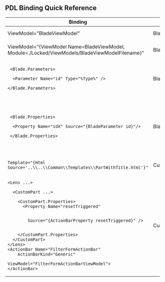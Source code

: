 
## PDL Binding Quick Reference


| Binding | Applies To  | Notes | 
| ------- | ----------  | ----- |
| ViewModel="BladeViewModel" | Blade, CustomPart | Binds to filename `BladeViewModel.ts` and class name `BladeViewModel`. | 
| ViewModel="{ViewModel Name=BladeViewModel, Module=./Locked/ViewModels/BladeViewModelFilename}" | Blade, CustomPart    | Binds to `BladeViewModel` defined within `BladeViewModelFilename.ts` located at path `./Locked/ViewModels/` |
| <pre> `<Blade.Parameters>` <br> `  <Parameter Name="id" Type="%Type%" />` <br> `</Blade.Parameters>` </pre>  |  Blade.Parameters    | Blade.Parameters is used to define a collection of Parameter elements that define the parameters the blade is required to receive from the caller. %Type% may be any of the following values {Key, NewEditScope, Output, Supplemental} | <a href="portalfx-blades-parameters.md"> - more detail</a>|
| <pre> `<Blade.Properties>` <br> `  <Property Name="idX" Source="{BladeParameter id}"/>` <br> `</Blade.Properties>`  </pre> |  Blade.Properties    | Blade parameters defined within `Blade.Parameters` can be sent to the blade `ViewModel` by using  a `Blade.Property` collection of `Property` elements that are bound to a Source BladeParameter.  In this example the blade `ViewModel` `onInputsSet` method `inputs` parameter will have a property `inputs.idX` that contains the value of the supplied `BladeParameter` with name id <a href="portalfx-blades-properties.md">- more detail |
| `Template="{Html Source='..\\..\\Common\\Templates\\PartWithTitle.html'}"`    | CustomPart    | Defines a html template for CustomPart located at relative path .\\..\\Common\\Templates\\PartWithTitle.html |
| <pre>`<Lens ...>` <br> `  <CustomPart ...>` <br> `    <CustomPart.Properties>`<br>`      <Property Name="resetTriggered"` <br> `        Source="{ActionBarProperty resetTriggered}" />` <br> `    </CustomPart.Properties>`<br>`  </CustomPart>`<br>`</Lens>`<br>`<ActionBar Name="FilterFormActionBar"`<br>`    ActionBarKind="Generic"`<br>    `ViewModel="FilterFormActionBarViewModel">`<br>`</ActionBar>`    | CustomPart.Properties    | As FilterFormActionBarViewModel.resetTriggered changes, `onInputsSet` will be called on the CustomPart `ViewModel` with parameter `inputs.resetTriggered` defined with the value of `FilterFormActionBarViewModel.resetTriggered` |


